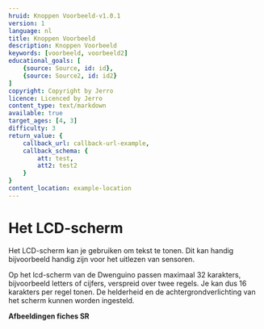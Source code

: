 ```yaml
---
hruid: Knoppen Voorbeeld-v1.0.1
version: 1
language: nl
title: Knoppen Voorbeeld
description: Knoppen Voorbeeld
keywords: [voorbeeld, voorbeeld2]
educational_goals: [
    {source: Source, id: id}, 
    {source: Source2, id: id2}
]
copyright: Copyright by Jerro
licence: Licenced by Jerro
content_type: text/markdown
available: true
target_ages: [4, 3]
difficulty: 3
return_value: {
    callback_url: callback-url-example,
    callback_schema: {
        att: test,
        att2: test2
    }
}
content_location: example-location
---
```


# Het LCD-scherm

Het LCD-scherm kan je gebruiken om tekst te tonen. Dit kan handig bijvoorbeeld handig zijn voor het uitlezen van sensoren.

Op het lcd-scherm van de Dwenguino passen
maximaal 32 karakters, bijvoorbeeld letters of cijfers, verspreid over twee regels. Je kan dus 16 karakters per regel tonen. De helderheid en de achtergrondverlichting van het scherm kunnen worden ingesteld.

**Afbeeldingen fiches SR**